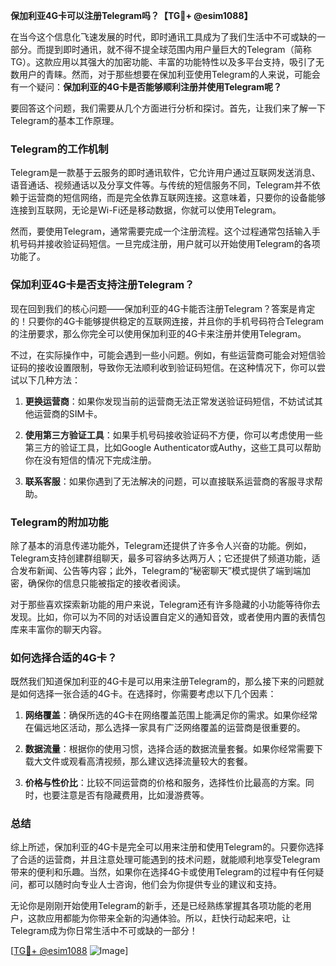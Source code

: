 **保加利亚4G卡可以注册Telegram吗？【TG💪+ @esim1088】**

在当今这个信息化飞速发展的时代，即时通讯工具成为了我们生活中不可或缺的一部分。而提到即时通讯，就不得不提全球范围内用户量巨大的Telegram（简称TG）。这款应用以其强大的加密功能、丰富的功能特性以及多平台支持，吸引了无数用户的青睐。然而，对于那些想要在保加利亚使用Telegram的人来说，可能会有一个疑问：**保加利亚的4G卡是否能够顺利注册并使用Telegram呢？**

要回答这个问题，我们需要从几个方面进行分析和探讨。首先，让我们来了解一下Telegram的基本工作原理。

### Telegram的工作机制

Telegram是一款基于云服务的即时通讯软件，它允许用户通过互联网发送消息、语音通话、视频通话以及分享文件等。与传统的短信服务不同，Telegram并不依赖于运营商的短信网络，而是完全依靠互联网连接。这意味着，只要你的设备能够连接到互联网，无论是Wi-Fi还是移动数据，你就可以使用Telegram。

然而，要使用Telegram，通常需要完成一个注册流程。这个过程通常包括输入手机号码并接收验证码短信。一旦完成注册，用户就可以开始使用Telegram的各项功能了。

### 保加利亚4G卡是否支持注册Telegram？

现在回到我们的核心问题——保加利亚的4G卡能否注册Telegram？答案是肯定的！只要你的4G卡能够提供稳定的互联网连接，并且你的手机号码符合Telegram的注册要求，那么你完全可以使用保加利亚的4G卡来注册并使用Telegram。

不过，在实际操作中，可能会遇到一些小问题。例如，有些运营商可能会对短信验证码的接收设置限制，导致你无法顺利收到验证码短信。在这种情况下，你可以尝试以下几种方法：

1. **更换运营商**：如果你发现当前的运营商无法正常发送验证码短信，不妨试试其他运营商的SIM卡。
   
2. **使用第三方验证工具**：如果手机号码接收验证码不方便，你可以考虑使用一些第三方的验证工具，比如Google Authenticator或Authy，这些工具可以帮助你在没有短信的情况下完成注册。

3. **联系客服**：如果你遇到了无法解决的问题，可以直接联系运营商的客服寻求帮助。

### Telegram的附加功能

除了基本的消息传递功能外，Telegram还提供了许多令人兴奋的功能。例如，Telegram支持创建群组聊天，最多可容纳多达两万人；它还提供了频道功能，适合发布新闻、公告等内容；此外，Telegram的“秘密聊天”模式提供了端到端加密，确保你的信息只能被指定的接收者阅读。

对于那些喜欢探索新功能的用户来说，Telegram还有许多隐藏的小功能等待你去发现。比如，你可以为不同的对话设置自定义的通知音效，或者使用内置的表情包库来丰富你的聊天内容。

### 如何选择合适的4G卡？

既然我们知道保加利亚的4G卡是可以用来注册Telegram的，那么接下来的问题就是如何选择一张合适的4G卡。在选择时，你需要考虑以下几个因素：

1. **网络覆盖**：确保所选的4G卡在网络覆盖范围上能满足你的需求。如果你经常在偏远地区活动，那么选择一家具有广泛网络覆盖的运营商是很重要的。

2. **数据流量**：根据你的使用习惯，选择合适的数据流量套餐。如果你经常需要下载大文件或观看高清视频，那么建议选择流量较大的套餐。

3. **价格与性价比**：比较不同运营商的价格和服务，选择性价比最高的方案。同时，也要注意是否有隐藏费用，比如漫游费等。

### 总结

综上所述，保加利亚的4G卡是完全可以用来注册和使用Telegram的。只要你选择了合适的运营商，并且注意处理可能遇到的技术问题，就能顺利地享受Telegram带来的便利和乐趣。当然，如果你在选择4G卡或使用Telegram的过程中有任何疑问，都可以随时向专业人士咨询，他们会为你提供专业的建议和支持。

无论你是刚刚开始使用Telegram的新手，还是已经熟练掌握其各项功能的老用户，这款应用都能为你带来全新的沟通体验。所以，赶快行动起来吧，让Telegram成为你日常生活中不可或缺的一部分！

[[TG💪+ @esim1088](https://t.me/s/esim1088) ![Image](https://i.postimg.cc/4NQfJmqS/Snipaste-2025-05-13-00-14-12.png)]
